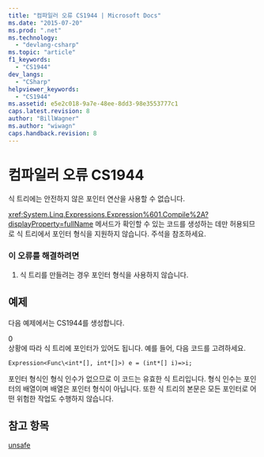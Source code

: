 ```yaml
---
title: "컴파일러 오류 CS1944 | Microsoft Docs"
ms.date: "2015-07-20"
ms.prod: ".net"
ms.technology: 
  - "devlang-csharp"
ms.topic: "article"
f1_keywords: 
  - "CS1944"
dev_langs: 
  - "CSharp"
helpviewer_keywords: 
  - "CS1944"
ms.assetid: e5e2c018-9a7e-48ee-8dd3-98e3553777c1
caps.latest.revision: 8
author: "BillWagner"
ms.author: "wiwagn"
caps.handback.revision: 8
---
```

# 컴파일러 오류 CS1944
식 트리에는 안전하지 않은 포인터 연산을 사용할 수 없습니다.  
  
 <xref:System.Linq.Expressions.Expression%601.Compile%2A?displayProperty=fullName> 메서드가 확인할 수 있는 코드를 생성하는 데만 허용되므로 식 트리에서 포인터 형식을 지원하지 않습니다. 주석을 참조하세요.  
  
### 이 오류를 해결하려면  
  
1.  식 트리를 만들려는 경우 포인터 형식을 사용하지 않습니다.  
  
## 예제  
 다음 예제에서는 CS1944를 생성합니다.  
  
<CodeContentPlaceHolder>0</CodeContentPlaceHolder>  
 상황에 따라 식 트리에 포인터가 있어도 됩니다. 예를 들어, 다음 코드를 고려하세요.  
  
 `Expression<Func\<int*[], int*[]>) e = (int*[] i)=>i;`  
  
 포인터 형식인 형식 인수가 없으므로 이 코드는 유효한 식 트리입니다. 형식 인수는 포인터의 배열이며 배열은 포인터 형식이 아닙니다. 또한 식 트리의 본문은 모든 포인터로 어떤 위험한 작업도 수행하지 않습니다.  
  
## 참고 항목  
 [unsafe](../../csharp/language-reference/keywords/unsafe.md)